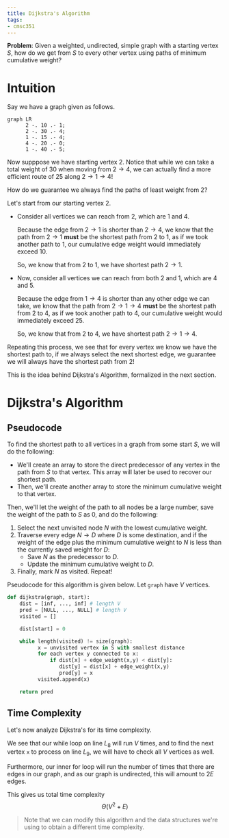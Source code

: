 ```yaml
---
title: Dijkstra's Algorithm
tags:
- cmsc351
---
```


**Problem**: Given a weighted, undirected, simple graph with a starting vertex $S$, how do we get from $S$ to every other vertex using paths of minimum cumulative weight?

# Intuition
Say we have a graph given as follows.

```mermaid
graph LR
      2 -. 10 .- 1;
      2 -. 30 .- 4;
      1 -. 15 .- 4;
      4 -. 20 .- 0;
      1 -. 40 .- 5;
```

Now supppose we have starting vertex 2. Notice that while we can take a total weight of 30 when moving from $2 \to 4$, we can actually find a more efficient route of 25 along $2 \to 1 \to 4$!

How do we guarantee we always find the paths of least weight from 2?

Let's start from our starting vertex 2.
- Consider all vertices we can reach from 2, which are 1 and 4.

  Because the edge from $2 \to 1$ is shorter than $2 \to 4$, we know that the path from $2 \to 1$ **must** be the shortest path from 2 to 1, as if we took another path to 1, our cumulative edge weight would immediately exceed 10.

  So, we know that from 2 to 1, we have shortest path $2 \to 1$.

- Now, consider all vertices we can reach from both 2 and 1, which are 4 and 5.

  Because the edge from $1 \to 4$ is shorter than any other edge we can take, we know that the path from $2 \to 1 \to 4$ **must** be the shortest path from 2 to 4, as if we took another path to 4, our cumulative weight would immediately exceed 25.

  So, we know that from 2 to 4, we have shortest path $2 \to 1 \to 4$.

Repeating this process, we see that for every vertex we know we have the shortest path to, if we always select the next shortest edge, we guarantee we will always have the shortest path from 2!

This is the idea behind Dijkstra's Algorithm, formalized in the next section.


# Dijkstra's Algorithm
## Pseudocode
To find the shortest path to all vertices in a graph from some start $S$, we will do the following:
- We'll create an array to store the direct predecessor of any vertex in the path from $S$ to that vertex. This array will later be used to recover our shortest path.
- Then, we'll create another array to store the minimum cumulative weight to that vertex.

Then, we'll let the weight of the path to all nodes be a large number, save the weight of the path to $S$ as 0, and do the following:
1. Select the next unvisited node $N$ with the lowest cumulative weight.
2. Traverse every edge $N \to D$ where $D$ is some destination, and if the weight of the edge plus the minimum cumulative weight to $N$ is less than the currently saved weight for $D$:
   - Save $N$ as the predecessor to $D$.
   - Update the minimum cumulative weight to $D$.
3. Finally, mark $N$ as visited. Repeat!

Pseudocode for this algorithm is given below. Let `graph` have $V$ vertices.

```python
def dijkstra(graph, start):
    dist = [inf, ..., inf] # length V
    pred = [NULL, ..., NULL] # length V
    visited = []

    dist[start] = 0

    while length(visited) != size(graph):
          x = unvisited vertex in S with smallest distance
          for each vertex y connected to x:
              if dist[x] + edge_weight(x,y) < dist[y]:
                 dist[y] = dist[x] + edge_weight(x,y)
                 pred[y] = x
          visited.append(x)

    return pred
```

## Time Complexity
Let's now analyze Dijkstra's for its time complexity.

We see that our while loop on line $L_8$ will run $V$ times, and to find the next vertex `x` to process on line $L_9$, we will have to check all $V$ vertices as well.

Furthermore, our inner for loop will run the number of times that there are edges in our graph, and as our graph is undirected, this will amount to $2E$ edges.

This gives us total time complexity
$$
\Theta(V^2 + E)
$$
> Note that we can modify this algorithm and the data structures we're using to obtain a different time complexity.